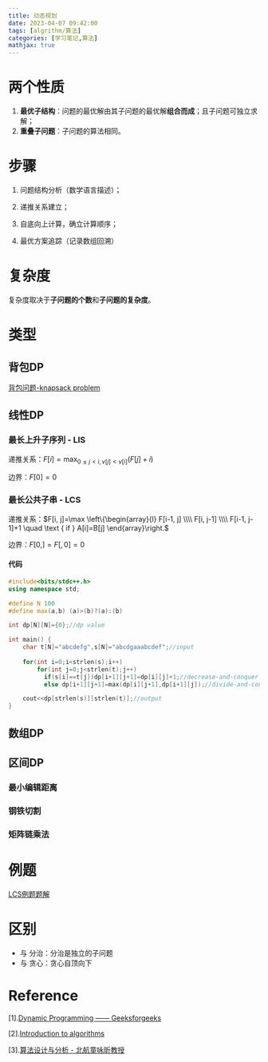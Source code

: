 ```yaml
---
title: 动态规划
date: 2023-04-07 09:42:00
tags: [algrithm/算法]
categories: [学习笔记,算法]
mathjax: true
---
```

# 两个性质

1. **最优子结构**：问题的最优解由其子问题的最优解**组合而成**；且子问题可独立求解；
2. **重叠子问题**：子问题的算法相同。

# 步骤

1. 问题结构分析（数学语言描述）；

2. 递推关系建立；

3. 自底向上计算，确立计算顺序；

4. 最优方案追踪（记录数组回溯）

   <!--more-->

# 复杂度

复杂度取决于**子问题的个数**和**子问题的复杂度**。

# 类型

## 背包DP

[背包问题-knapsack problem](https://ar-gas.github.io/post/%E8%83%8C%E5%8C%85%E9%97%AE%E9%A2%98-knapsack%20problem/)

## 线性DP

### 最长上升子序列  - LIS

递推关系：$F[i] =\max_{0 \le j < i, v[j] < v[i]}(F[j] + i)$

边界：$F[0] = 0$

### 最长公共子串 - LCS

递推关系：$F[i, j]=\max \left\{\begin{array}{l}
F[i-1, j] \\\\
F[i, j-1] \\\\
F[i-1, j-1]+1 \quad \text { if } A[i]=B[j]
\end{array}\right.$

边界：$F[0,] = F[,0] = 0$

#### 代码

```c++
#include<bits/stdc++.h>
using namespace std;

#define N 100
#define max(a,b) (a)>(b)?(a):(b)

int dp[N][N]={0};//dp value

int main() {
    char t[N]="abcdefg",s[N]="abcdgaaabcdef";//input
    
    for(int i=0;i<strlen(s);i++)
        for(int j=0;j<strlen(t);j++)
          if(s[i]==t[j])dp[i+1][j+1]=dp[i][j]+1;//decrease-and-conquer
          else dp[i+1][j+1]=max(dp[i][j+1],dp[i+1][j]);//divide-and-conquer

    cout<<dp[strlen(s)][strlen(t)];//output
}
```

## 数组DP

## 区间DP

### 最小编辑距离

### 钢铁切割

### 矩阵链乘法

# 例题

[LCS例题题解]( https://ar-gas.github.io/post/背包问题-knapsack%20problem/ )

# 区别

- 与 分治：分治是独立的子问题
- 与 贪心：贪心自顶向下

# Reference

[1].[Dynamic Programming —— Geeksforgeeks](https://www.geeksforgeeks.org/dynamic-programming/?ref=lbp)

[2].[Introduction to algorithms](https://sd.blackball.lv/library/Introduction_to_Algorithms_Third_Edition_(2009).pdf)

[3].[算法设计与分析 - 北航童咏昕教授](https://www.bilibili.com/video/BV1aN411d7Yi?p=19&vd_source=a326e65c6d0fa8e7b1904a3c161ec105)
